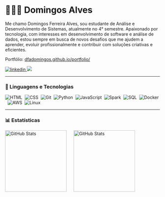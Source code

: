 # 👩🏻‍💻 Domingos Alves

Me chamo Domingos Ferreira Alves, sou estudante de Análise e Desenvolvimento de Sistemas, atualmente no 4° semestre. Apaixonado por tecnologia, com interesses em desenvolvimento de software e análise de dados, estou sempre em busca de novos desafios que me ajudem a aprender, evoluir profissionalmente e contribuir com soluções criativas e eficientes.

Portfólio: <a href = "https://dfadomingos.github.io/portfolio/" target="_blank">dfadomingos.github.io/portfolio/</a>

<p align="left">
    <a href="https://www.linkedin.com/in/domingos-ferreira-alves-579368132/" target="_blank" rel="noopener noreferrer">
        <img 
            alt="linkedin" 
            src="https://img.shields.io/badge/LinkedIn-0077B5?style=for-the-badge&logo=linkedin&logoColor=white"
        />
    </a> 
    <a href = "mailto:contato.dfadomingos47@gmail.com">
        <img src="https://img.shields.io/badge/-Gmail-%23333?style=for-the-badge&logo=gmail&logoColor=white" target="_blank">
    </a>    
</p>

---

### 🤖 Linguagens e Tecnologias

![HTML](https://img.shields.io/badge/HTML5-E34F26?style=for-the-badge&logo=html5&logoColor=white)&nbsp;
![CSS](https://img.shields.io/badge/CSS3-1572B6?style=for-the-badge&logo=css3&logoColor=white)&nbsp;
![Git](https://img.shields.io/badge/GIT-E44C30?style=for-the-badge&logo=git&logoColor=white)&nbsp;
![Python](https://img.shields.io/badge/Python-14354C?style=for-the-badge&logo=python&logoColor=white)&nbsp;
![JavaScript](https://img.shields.io/badge/JavaScript-F7DF1E?style=for-the-badge&logo=javascript&logoColor=black)&nbsp;
![Spark](https://img.shields.io/badge/Apache_Spark-FFFFFF?style=for-the-badge&logo=apachespark&logoColor=#E35A16)&nbsp;
![SQL](https://img.shields.io/badge/Sqlite-003B57?style=for-the-badge&logo=sqlite&logoColor=white)&nbsp;
![Docker](https://img.shields.io/badge/Docker-2CA5E0?style=for-the-badge&logo=docker&logoColor=white)&nbsp;
![AWS](https://img.shields.io/badge/Amazon_AWS-FF9900?style=for-the-badge&logo=amazonaws&logoColor=white)&nbsp;
![Linux](https://img.shields.io/badge/Linux-FCC624?style=for-the-badge&logo=linux&logoColor=black)&nbsp;

---

### 📊 Estatísticas

<p>
  <img 
    align="left" 
    alt="GitHub Stats" 
    height="200" 
    style="padding-right: 20px;" 
    src="https://github-readme-stats-custom-five.vercel.app/api?username=dfadomingos&show_icons=true&theme=radical" 
  />

<img 
      align="left" 
      alt="GitHub Stats" 
      height="200"  
      src="https://github-readme-stats-custom-five.vercel.app/api/top-langs/?username=dfadomingos&show_icons=true&theme=radical&layout=compact" 
  />

</p>
